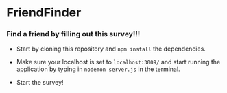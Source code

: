 # FriendFinder

### Find a friend by filling out this survey!!!

- Start by cloning this repository and `npm install` the dependencies.

- Make sure your localhost is set to `localhost:3009/` and start running the application by typing in `nodemon server.js` in the terminal.

- Start the survey!


